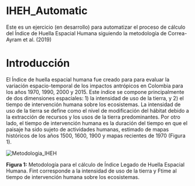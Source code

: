 # IHEH_Automatic
Este es un ejercicio (en desarrollo) para automatizar el proceso de cálculo del Índice de Huella Espacial Humana siguiendo la metodología de Correa-Ayram et al. (2019)

# Introducción
El Índice de huella espacial humana fue creado para para evaluar la variación espacio-temporal de los impactos antrópicos en Colombia para los años 1970, 1990, 2000 y 2015. Este índice se compone principalmente de dos dimensiones espaciales: 1) la intensidad de uso de la tierra, y 2) el tiempo de intervención humana sobre los ecosistemas. La intensidad de uso de la tierra se define como el nivel de modificación del hábitat debido a la extracción de recursos y los usos de la tierra predominantes. Por otro lado, el tiempo de intervención humana es la duración del tiempo en que el paisaje ha sido sujeto de actividades humanas, estimado de mapas históricos de los años 1500, 1600, 1900 y mapas recientes de 1970 (Figura 1).


![Metodologia_IHEH](https://github.com/lhromeroj-IAVH/IHEH_Automatic/assets/84154963/ba0ec1d3-091d-4bbb-a97d-8a1fbc5f901e)


**Figura 1:** Metodología para el cálculo de Índice Legado de Huella Espacial Humana. Fint corresponde a la intensidad de uso de la tierra y Ftime al tiempo de intervención humana sobre los ecosistemas.


